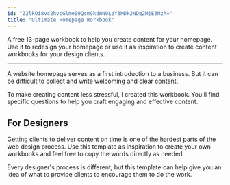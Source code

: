 ```yaml
---
id: "Z2lkOi8vc2hvcGlmeS9Qcm9kdWN0LzY3MDk2NDg2MjE3MzA="
title: "Ultimate Homepage Workbook"
---
```


A free 13-page workbook to help you create content for your homepage. Use it to redesign your homepage or use it as inspiration to create content workbooks for your design clients.

<hr>

A website homepage serves as a first introduction to a business. But it can be difficult to collect and write welcoming and clear content.

To make creating content less stressful, I created this workbook. You'll find specific questions to help you craft engaging and effective content.

## For Designers
Getting clients to deliver content on time is one of the hardest parts of the web design process. Use this template as inspiration to create your own workbooks and feel free to copy the words directly as needed.

Every designer's process is different, but this template can help give you an idea of what to provide clients to encourage them to do the work.
